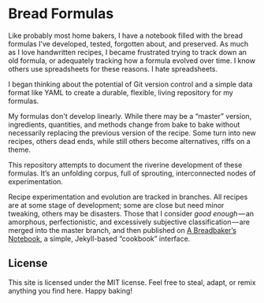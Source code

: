 # Bread Formulas

Like probably most home bakers, I have a notebook filled with the bread formulas I’ve developed, tested, forgotten about, and preserved. As much as I love handwritten recipes, I became frustrated trying to track down an old formula, or adequately tracking how a formula evolved over time. I know others use spreadsheets for these reasons. I hate spreadsheets.

I began thinking about the potential of Git version control and a simple data format like YAML to create a durable, flexible, living repository for my formulas.

My formulas don't develop linearly. While there may be a “master” version, ingredients, quantities, and methods change from bake to bake without necessarily replacing the previous version of the recipe. Some turn into new recipes, others dead ends, while still others become alternatives, riffs on a theme.

This repository attempts to document the riverine development of these formulas. It’s an unfolding corpus, full of sprouting, interconnected nodes of experimentation.

Recipe experimentation and evolution are tracked in branches. All recipes are at some stage of development; some are close but need minor tweaking, others may be disasters. Those that I consider *good enough* — an amorphous, perfectionistic, and excessively subjective classification — are merged into the master branch, and then published on [A Breadbaker’s Notebook](https://github.com/dananjohnson/breadbakers-notebook), a simple, Jekyll-based “cookbook” interface.

## License

This site is licensed under the MIT license. Feel free to steal, adapt, or remix anything you find here. Happy baking!
